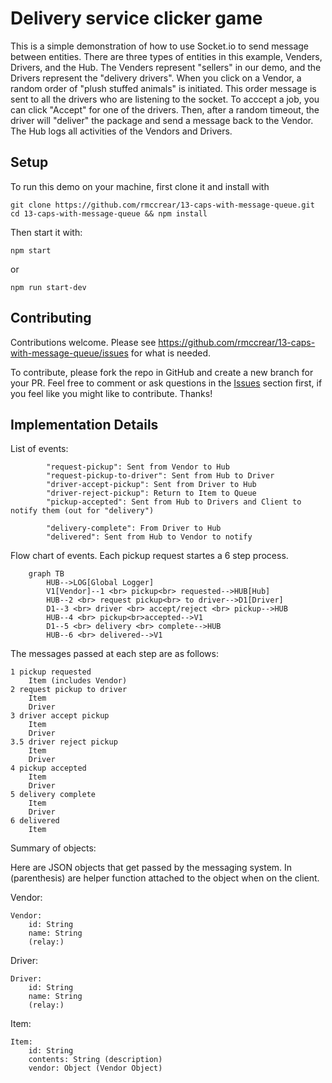 # Delivery service clicker game

This is a simple demonstration of how to use Socket.io to send message between entities. There are three types of entities in this example, Venders, Drivers, and the Hub. The Venders represent "sellers" in our demo, and the Drivers represent the "delivery drivers". When you click on a Vendor, a random order of "plush stuffed animals" is initiated. This order message is sent to all the drivers who are listening to the socket. To acccept a job, you can click "Accept" for one of the drivers. Then, after a random timeout, the driver will "deliver" the package and send a message back to the Vendor. The Hub logs all activities of the Vendors and Drivers.

## Setup

To run this demo on your machine, first clone it and install with

    git clone https://github.com/rmccrear/13-caps-with-message-queue.git
    cd 13-caps-with-message-queue && npm install

Then start it with:

    npm start
  
or

    npm run start-dev


## Contributing

Contributions welcome. Please see https://github.com/rmccrear/13-caps-with-message-queue/issues for what is needed.

To contribute, please fork the repo in GitHub and create a new branch for your PR. Feel free to comment or ask questions in the [Issues](https://github.com/rmccrear/13-caps-with-message-queue/issues) section first, if you feel like you might like to contribute. Thanks!


## Implementation Details

List of events:

            "request-pickup": Sent from Vendor to Hub
            "request-pickup-to-driver": Sent from Hub to Driver
            "driver-accept-pickup": Sent from Driver to Hub
            "driver-reject-pickup": Return to Item to Queue
            "pickup-accepted": Sent from Hub to Drivers and Client to notify them (out for "delivery")

            "delivery-complete": From Driver to Hub
            "delivered": Sent from Hub to Vendor to notify

Flow chart of events. Each pickup request startes a 6 step process.

```mermaid
    graph TB
        HUB-->LOG[Global Logger]
        V1[Vendor]--1 <br> pickup<br> requested-->HUB[Hub]
        HUB--2 <br> request pickup<br> to driver-->D1[Driver]
        D1--3 <br> driver <br> accept/reject <br> pickup-->HUB
        HUB--4 <br> pickup<br>accepted-->V1
        D1--5 <br> delivery <br> complete-->HUB
        HUB--6 <br> delivered-->V1

```

The messages passed at each step are as follows:

    1 pickup requested
        Item (includes Vendor)
    2 request pickup to driver
        Item
        Driver
    3 driver accept pickup
        Item
        Driver
    3.5 driver reject pickup
        Item
        Driver
    4 pickup accepted
        Item
        Driver
    5 delivery complete
        Item
        Driver
    6 delivered
        Item

Summary of objects:

Here are JSON objects that get passed by the messaging system. In (parenthesis) are helper function attached to the object when on the client.

Vendor:

    Vendor:
        id: String
        name: String
        (relay:)

Driver:

    Driver:
        id: String
        name: String
        (relay:)

Item:

    Item:
        id: String
        contents: String (description)
        vendor: Object (Vendor Object)

    
